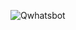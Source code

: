 ![Qwhatsbot](https://socialify.git.ci/Atdiel/Qwhatsbot/image?description=1&font=Raleway&forks=1&language=1&name=1&owner=1&pulls=1&stargazers=1&theme=Dark)
